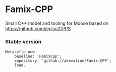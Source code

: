 # Famix-CPP
Small C++ model and tooling for Moose based on https://github.com/jecisc/CPPS

### Stable version

```Smalltalk
Metacello new
    baseline: 'FamixCpp';
    repository: 'github://akevalion/Famix-CPP';
    load.
```
